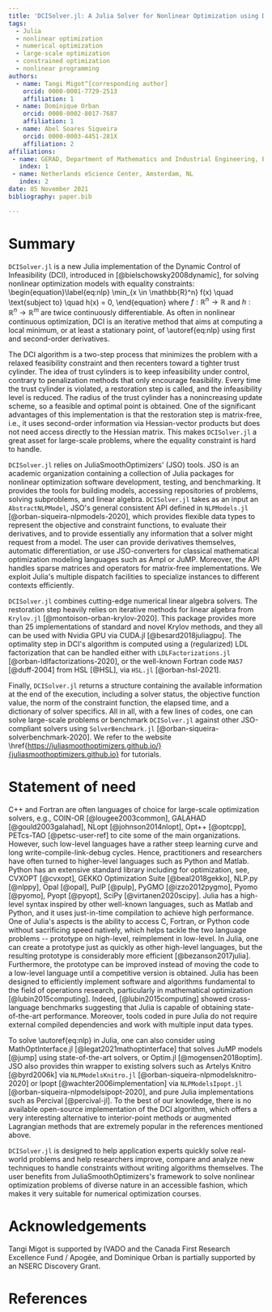 ```yaml
---
title: 'DCISolver.jl: A Julia Solver for Nonlinear Optimization using Dynamic Control of Infeasibility'
tags:
  - Julia
  - nonlinear optimization
  - numerical optimization
  - large-scale optimization
  - constrained optimization
  - nonlinear programming
authors:
  - name: Tangi Migot^[corresponding author]
    orcid: 0000-0001-7729-2513
    affiliation: 1
  - name: Dominique Orban
    orcid: 0000-0002-8017-7687
    affiliation: 1
  - name: Abel Soares Siqueira
    orcid: 0000-0003-4451-281X
    affiliation: 2
affiliations:
 - name: GERAD, Department of Mathematics and Industrial Engineering, École Polytechnique, Montréal, QC, Canada.
   index: 1
 - name: Netherlands eScience Center, Amsterdam, NL
   index: 2
date: 05 November 2021
bibliography: paper.bib

---
```


# Summary

`DCISolver.jl` is a new Julia implementation of the Dynamic Control of Infeasibility (DCI), introduced in [@bielschowsky2008dynamic], for solving nonlinear optimization models
with equality constraints:
\begin{equation}\label{eq:nlp}
    \min_{x \in \mathbb{R}^n} f(x) \quad \text{subject to} \quad h(x) = 0,
\end{equation}
where  $f:\mathbb{R}^n \rightarrow \mathbb{R}$ and  $h:\mathbb{R}^n \rightarrow \mathbb{R}^m$ are twice continuously differentiable.
As often in nonlinear continuous optimization, DCI is an iterative method that aims at computing a local minimum, or at least a stationary point, of \autoref{eq:nlp} using first and second-order derivatives.

The DCI algorithm is a two-step process that minimizes the problem with a relaxed feasibility constraint and then recenters toward a tighter trust cylinder. 
The idea of trust cylinders is to keep infeasibility under control, contrary to penalization methods that only encourage feasibility.
Every time the trust cylinder is violated, a restoration step is called, and the infeasibility level is reduced.
The radius of the trust cylinder has a nonincreasing update scheme, so a feasible and optimal point is obtained.
One of the significant advantages of this implementation is that the restoration step is matrix-free, i.e., it uses second-order information via Hessian-vector products but does not need access directly to the Hessian matrix.
This makes `DCISolver.jl` a great asset for large-scale problems, where the equality constraint is hard to handle.

`DCISolver.jl` relies on JuliaSmoothOptimizers' (JSO) tools. JSO is an academic organization containing a collection of Julia packages for nonlinear optimization software development, testing, and benchmarking. It provides the tools for building models, accessing repositories of problems, solving subproblems, and linear algebra. `DCISolver.jl` takes as an input an `AbstractNLPModel`, JSO's general consistent API defined in `NLPModels.jl` [@orban-siqueira-nlpmodels-2020], which provides flexible data types to represent the objective and constraint functions, to evaluate their derivatives, and to provide essentially any information that a solver might request from a model. The user can provide derivatives themselves, automatic differentiation, or use JSO-converters for classical mathematical optimization modeling languages such as Ampl or JuMP. Moreover, the API handles sparse  matrices and operators for matrix-free implementations. We exploit Julia's multiple dispatch facilities to specialize instances to different contexts efficiently.

`DCISolver.jl` combines cutting-edge numerical linear algebra solvers. The restoration step heavily relies on iterative methods for linear algebra from `Krylov.jl` [@montoison-orban-krylov-2020].
This package provides more than 25 implementations of standard and novel Krylov methods, and they all can be used with Nvidia GPU via CUDA.jl [@besard2018juliagpu]. The optimality step in DCI's algorithm is computed using a (regularized) LDL factorization that can be handled either with `LDLFactorizations.jl` [@orban-ldlfactorizations-2020], or the well-known Fortran code `MA57` [@duff-2004] from HSL [@HSL], via `HSL.jl` [@orban-hsl-2021].

Finally, `DCISolver.jl` returns a structure containing the available information at the end of the execution, including a solver status, the objective function value, the norm of the constraint function, the elapsed time, and a dictionary of solver specifics. All in all, with a few lines of codes, one can solve large-scale problems or benchmark `DCISolver.jl` against other JSO-compliant solvers using `SolverBenchmark.jl` [@orban-siqueira-solverbenchmark-2020].
We refer to the website \href{https://juliasmoothoptimizers.github.io/}{juliasmoothoptimizers.github.io} for tutorials.

# Statement of need

C++ and Fortran are often languages of choice for large-scale optimization solvers, e.g., COIN-OR [@lougee2003common], GALAHAD [@gould2003galahad], NLopt [@johnson2014nlopt], Opt++ [@optcpp], PETcs-TAO [@petsc-user-ref] to cite some of the main organizations. However, such low-level languages have a rather steep learning curve and long write-compile-link-debug cycles.
Hence, practitioners and researchers have often turned to higher-level languages such as Python and Matlab.
Python has an extensive standard library including for optimization, see, CVXOPT [@cvxopt], GEKKO Optimization Suite [@beal2018gekko], NLP.py [@nlppy], Opal [@opal], PulP [@pulp], PyGMO [@izzo2012pygmo], Pyomo [@pyomo], Pyopt [@pyopt], SciPy [@virtanen2020scipy].
Julia has a high-level syntax inspired by other well-known languages, such as Matlab and Python, and it uses just-in-time compilation to achieve high performance.
One of Julia's aspects is the ability to access C, Fortran, or Python code without sacrificing speed natively, which helps tackle the two language problems -- prototype on high-level, reimplement in low-level.
In Julia, one can create a prototype just as quickly as other high-level languages, but the resulting prototype is considerably more efficient [@bezanson2017julia].
Furthermore, the prototype can be improved instead of moving the code to a low-level language until a competitive version is obtained.
Julia has been designed to efficiently implement software and algorithms fundamental to the field of operations research, particularly in mathematical optimization [@lubin2015computing]. Indeed, [@lubin2015computing] showed cross-language benchmarks suggesting that Julia is capable of obtaining state-of-the-art performance.
Moreover, tools coded in pure Julia do not require external compiled dependencies and work with multiple input data types.

To solve \autoref{eq:nlp} in Julia, one can also consider using MathOptInterface.jl [@legat2021mathoptinterface] that solves JuMP models [@jump] using state-of-the-art solvers, or Optim.jl [@mogensen2018optim]. JSO also provides thin wrapper to existing solvers such as Artelys Knitro [@byrd2006k] via `NLPModelsKnitro.jl` [@orban-siqueira-nlpmodelsknitro-2020] or Ipopt [@wachter2006implementation] via `NLPModelsIpopt.jl` [@orban-siqueira-nlpmodelsipopt-2020], and pure Julia implementations such as Percival [@percival-jl].
To the best of our knowledge, there is no available open-source implementation of the DCI algorithm, which offers a very interesting alternative to interior-point methods or augmented Lagrangian methods that are extremely popular in the references mentioned above. 

`DCISolver.jl` is designed to help application experts quickly solve real-world problems and help researchers improve, compare and analyze new techniques to handle constraints without writing algorithms themselves.
The user benefits from JuliaSmoothOptimizers's framework to solve nonlinear optimization problems of diverse nature in an accessible fashion, which makes it very suitable for numerical optimization courses.

# Acknowledgements

Tangi Migot is supported by IVADO and the Canada First Research Excellence Fund / Apogée,
and Dominique Orban is partially supported by an NSERC Discovery Grant.

# References

